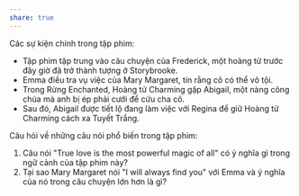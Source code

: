 ```yaml
---
share: true
---
```

Các sự kiện chính trong tập phim:

-   Tập phim tập trung vào câu chuyện của Frederick, một hoàng tử trước đây giờ đã trở thành tượng ở Storybrooke.
-   Emma điều tra vụ việc của Mary Margaret, tin rằng cô có thể vô tội.
-   Trong Rừng Enchanted, Hoàng tử Charming gặp Abigail, một nàng công chúa mà anh bị ép phải cưới để cứu cha cô.
-   Sau đó, Abigail được tiết lộ đang làm việc với Regina để giữ Hoàng tử Charming cách xa Tuyết Trắng.

Câu hỏi về những câu nói phổ biến trong tập phim:

1.  Câu nói "True love is the most powerful magic of all" có ý nghĩa gì trong ngữ cảnh của tập phim này?
2.  Tại sao Mary Margaret nói "I will always find you" với Emma và ý nghĩa của nó trong câu chuyện lớn hơn là gì?